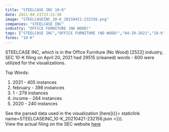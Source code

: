 ```yaml
---
title: "STEELCASE INC 10-K"
date: 2021-04-21T23:21:56
image: "STEELCASEINC_10-K_20210421-232156.png"
companies: "STEELCASE INC"
industry: "OFFICE FURNITURE (NO WOOD)"
tags: ["STEELCASE INC","OFFICE FURNITURE (NO WOOD)","04-20-2021","10-K"]
forms: "10-K"
---
```

STEELCASE INC, which is in the Office Furniture (No Wood) [2522] industry, SEC 10-K filing on April 20, 2021 had 29515 (cleaned) words - 600 were utilized for the visualizations.

Top Words:
1. 2021 - 405 instances
2. february - 398 instances
3. 1 - 279 instances
4. income - 264 instances
5. 2020 - 240 instances


See the parsed data used in the visualization [here]({{< staticlink name=STEELCASEINC_10-K_20210421-232156.json >}}).  
View the actual filing on the SEC website [here](https://www.sec.gov/Archives/edgar/data/1050825/0001050825-21-000131.txt)
